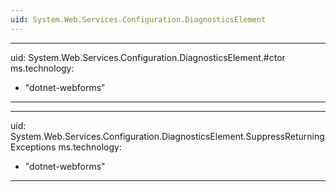 ```yaml
---
uid: System.Web.Services.Configuration.DiagnosticsElement
---
```


---
uid: System.Web.Services.Configuration.DiagnosticsElement.#ctor
ms.technology: 
  - "dotnet-webforms"
---

---
uid: System.Web.Services.Configuration.DiagnosticsElement.SuppressReturningExceptions
ms.technology: 
  - "dotnet-webforms"
---
